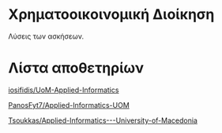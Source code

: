 # Χρηματοοικοινομική Διοίκηση

Λύσεις των ασκήσεων.

# Λίστα αποθετηρίων

[iosifidis/UoM-Applied-Informatics](https://github.com/iosifidis/UoM-Applied-Informatics/tree/main/s4/Financial%20Management)

[PanosFyt7/Applied-Informatics-UOM](https://github.com/PanosFyt7/Applied-Informatics-UOM/tree/main/4th_semester/Financial_Management)

[Tsoukkas/Applied-Informatics---University-of-Macedonia](https://github.com/Tsoukkas/Applied-Informatics---University-of-Macedonia/tree/master/projects/Χρηματοοικονομική/excel)
